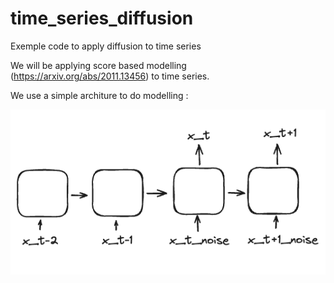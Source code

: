 # time_series_diffusion
Exemple code to apply diffusion to time series

We will be applying score based modelling (https://arxiv.org/abs/2011.13456) to time series.

We use a simple architure to do modelling :

![architecture](images/rnn_architecture.png)


